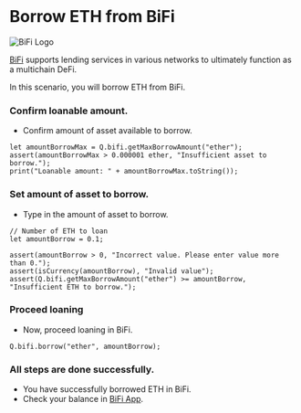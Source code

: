 ```meta-Currency
```

# Borrow ETH from BiFi

![BiFi Logo](https://s3.ap-northeast-2.amazonaws.com/thebifrost.io/home/bifi/bifi_logo.svg)

[BiFi](https://bifi.finance/) supports lending services in various networks to ultimately function as a multichain DeFi.

In this scenario, you will borrow ETH from BiFi.

### Confirm loanable amount.

- Confirm amount of asset available to borrow.

```output-Dynamic
let amountBorrowMax = Q.bifi.getMaxBorrowAmount("ether");
assert(amountBorrowMax > 0.000001 ether, "Insufficient asset to borrow.");
print("Loanable amount: " + amountBorrowMax.toString());
```

### Set amount of asset to borrow.

- Type in the amount of asset to borrow.

```input ETH
// Number of ETH to loan
let amountBorrow = 0.1;
```

```input-Verify
assert(amountBorrow > 0, "Incorrect value. Please enter value more than 0.");
assert(isCurrency(amountBorrow), "Invalid value");
assert(Q.bifi.getMaxBorrowAmount("ether") >= amountBorrow, "Insufficient ETH to borrow.");
```

### Proceed loaning

- Now, proceed loaning in BiFi.

```taster
Q.bifi.borrow("ether", amountBorrow);
```

### All steps are done successfully.

- You have successfully borrowed ETH in BiFi.
- Check your balance in [BiFi App](https://app.bifi.finance/).

